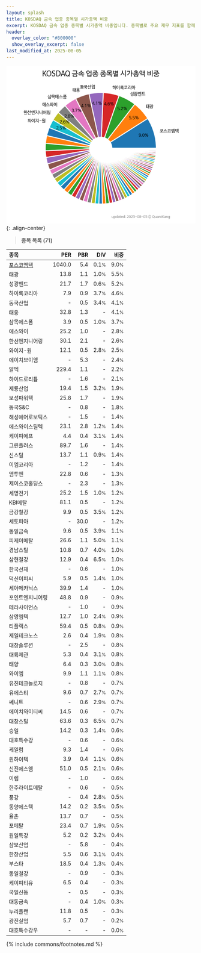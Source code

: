 ```yaml
---
layout: splash
title: KOSDAQ 금속 업종 종목별 시가총액 비중
excerpt: KOSDAQ 금속 업종 종목별 시가총액 비중입니다. 종목별로 주요 재무 지표를 함께 표시합니다.
header:
  overlay_color: "#800000"
  show_overlay_excerpt: false
last_modified_at: 2025-08-05
---
```



![KOSDAQ 금속 업종 종목별 시가총액 비중](/stats/sector/images/kosdaq_업종_금속_종목.png){: .align-center}


> **종목 목록 (71)**<a id="list"></a>

| **종목** | **PER** | **PBR** | **DIV** | **비중** |
| :------- | ------: | ------: | ------: | -------: |
| [포스코엠텍](/009520/) | 1040.0 | 5.4 | 0.1<small>%</small> | 9.0<small>%</small> |
| 태광 | 13.8 | 1.1 | 1.0<small>%</small> | 5.5<small>%</small> |
| 성광벤드 | 21.7 | 1.7 | 0.6<small>%</small> | 5.2<small>%</small> |
| 하이록코리아 | 7.9 | 0.9 | 3.7<small>%</small> | 4.6<small>%</small> |
| 동국산업 | - | 0.5 | 3.4<small>%</small> | 4.1<small>%</small> |
| 태웅 | 32.8 | 1.3 | - | 4.1<small>%</small> |
| 삼목에스폼 | 3.9 | 0.5 | 1.0<small>%</small> | 3.7<small>%</small> |
| 에스와이 | 25.2 | 1.0 | - | 2.8<small>%</small> |
| 한선엔지니어링 | 30.1 | 2.1 | - | 2.6<small>%</small> |
| 와이지-원 | 12.1 | 0.5 | 2.8<small>%</small> | 2.5<small>%</small> |
| 에이치브이엠 | - | 5.3 | - | 2.4<small>%</small> |
| 알멕 | 229.4 | 1.1 | - | 2.2<small>%</small> |
| 하이드로리튬 | - | 1.6 | - | 2.1<small>%</small> |
| 제룡산업 | 19.4 | 1.5 | 3.2<small>%</small> | 1.9<small>%</small> |
| 보성파워텍 | 25.8 | 1.7 | - | 1.9<small>%</small> |
| 동국S&C | - | 0.8 | - | 1.8<small>%</small> |
| 해성에어로보틱스 | - | 1.5 | - | 1.4<small>%</small> |
| 에스와이스틸텍 | 23.1 | 2.8 | 1.2<small>%</small> | 1.4<small>%</small> |
| 케이피에프 | 4.4 | 0.4 | 3.1<small>%</small> | 1.4<small>%</small> |
| 그린플러스 | 89.7 | 1.6 | - | 1.4<small>%</small> |
| 신스틸 | 13.7 | 1.1 | 0.9<small>%</small> | 1.4<small>%</small> |
| 이엠코리아 | - | 1.2 | - | 1.4<small>%</small> |
| 엠투엔 | 22.8 | 0.6 | - | 1.3<small>%</small> |
| 제이스코홀딩스 | - | 2.3 | - | 1.3<small>%</small> |
| 세명전기 | 25.2 | 1.5 | 1.0<small>%</small> | 1.2<small>%</small> |
| KBI메탈 | 81.1 | 0.5 | - | 1.2<small>%</small> |
| 금강철강 | 9.9 | 0.5 | 3.5<small>%</small> | 1.2<small>%</small> |
| 세토피아 | - | 30.0 | - | 1.2<small>%</small> |
| 동일금속 | 9.6 | 0.5 | 3.9<small>%</small> | 1.1<small>%</small> |
| 피제이메탈 | 26.6 | 1.1 | 5.0<small>%</small> | 1.1<small>%</small> |
| 경남스틸 | 10.8 | 0.7 | 4.0<small>%</small> | 1.0<small>%</small> |
| 삼현철강 | 12.9 | 0.4 | 6.5<small>%</small> | 1.0<small>%</small> |
| 한국선재 | - | 0.6 | - | 1.0<small>%</small> |
| 덕신이피씨 | 5.9 | 0.5 | 1.4<small>%</small> | 1.0<small>%</small> |
| 세아메카닉스 | 39.9 | 1.4 | - | 1.0<small>%</small> |
| 포인트엔지니어링 | 48.8 | 0.9 | - | 0.9<small>%</small> |
| 테라사이언스 | - | 1.0 | - | 0.9<small>%</small> |
| 삼영엠텍 | 12.7 | 1.0 | 2.4<small>%</small> | 0.9<small>%</small> |
| 티플랙스 | 59.4 | 0.5 | 0.8<small>%</small> | 0.9<small>%</small> |
| 제일테크노스 | 2.6 | 0.4 | 1.9<small>%</small> | 0.8<small>%</small> |
| 대창솔루션 | - | 2.5 | - | 0.8<small>%</small> |
| 대륙제관 | 5.3 | 0.4 | 3.1<small>%</small> | 0.8<small>%</small> |
| 태양 | 6.4 | 0.3 | 3.0<small>%</small> | 0.8<small>%</small> |
| 와이엠 | 9.9 | 1.1 | 1.1<small>%</small> | 0.8<small>%</small> |
| 유진테크놀로지 | - | 0.8 | - | 0.7<small>%</small> |
| 유에스티 | 9.6 | 0.7 | 2.7<small>%</small> | 0.7<small>%</small> |
| 쎄니트 | - | 0.6 | 2.9<small>%</small> | 0.7<small>%</small> |
| 에이치와이티씨 | 14.5 | 0.6 | - | 0.7<small>%</small> |
| 대창스틸 | 63.6 | 0.3 | 6.5<small>%</small> | 0.7<small>%</small> |
| 승일 | 14.2 | 0.3 | 1.4<small>%</small> | 0.6<small>%</small> |
| 대호특수강 | - | 0.6 | - | 0.6<small>%</small> |
| 케일럼 | 9.3 | 1.4 | - | 0.6<small>%</small> |
| 윈하이텍 | 3.9 | 0.4 | 1.1<small>%</small> | 0.6<small>%</small> |
| 신진에스엠 | 51.0 | 0.5 | 2.1<small>%</small> | 0.6<small>%</small> |
| 이렘 | - | 1.0 | - | 0.6<small>%</small> |
| 한주라이트메탈 | - | 0.6 | - | 0.5<small>%</small> |
| 풍강 | - | 0.4 | 2.8<small>%</small> | 0.5<small>%</small> |
| 동양에스텍 | 14.2 | 0.2 | 3.5<small>%</small> | 0.5<small>%</small> |
| 율촌 | 13.7 | 0.7 | - | 0.5<small>%</small> |
| 포메탈 | 23.4 | 0.7 | 1.9<small>%</small> | 0.5<small>%</small> |
| 원일특강 | 5.2 | 0.2 | 3.2<small>%</small> | 0.4<small>%</small> |
| 삼보산업 | - | 5.8 | - | 0.4<small>%</small> |
| 한창산업 | 5.5 | 0.6 | 3.1<small>%</small> | 0.4<small>%</small> |
| 부스타 | 18.5 | 0.4 | 1.3<small>%</small> | 0.4<small>%</small> |
| 동일철강 | - | 0.9 | - | 0.3<small>%</small> |
| 케이피티유 | 6.5 | 0.4 | - | 0.3<small>%</small> |
| 국일신동 | - | 0.5 | - | 0.3<small>%</small> |
| 대동금속 | - | 0.4 | 1.0<small>%</small> | 0.3<small>%</small> |
| 누리플랜 | 11.8 | 0.5 | - | 0.3<small>%</small> |
| 광진실업 | 5.7 | 0.7 | - | 0.2<small>%</small> |
| 대호특수강우 | - | - | - | 0.0<small>%</small> |

{% include commons/footnotes.md %}